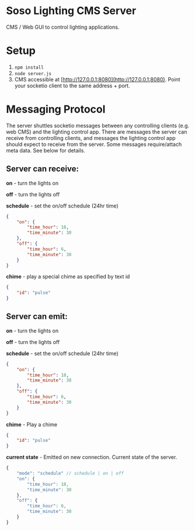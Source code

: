 # Soso Lighting CMS Server
CMS / Web GUI to control lighting applications.

# Setup
1. `npm install`
2. `node server.js`
3. CMS accessible at [http://127.0.0.1:8080](http://127.0.0.1:8080). Point your socketio client to the same address + port.

# Messaging Protocol
The server shuttles socketio messages between any controlling clients (e.g. web CMS) and the lighting control app. There are messages the server can receive from controlling clients, and messages the lighting control app should expect to receive from the server. Some messages require/attach meta data. See below for details.

## Server can receive:
**on** - turn the lights on

**off** - turn the lights off

**schedule** - set the on/off schedule (24hr time)
```json
{
    "on": {
        "time_hour": 18,
        "time_minute": 30
    },
    "off": {
        "time_hour": 6,
        "time_minute": 30
    }
}
```

**chime** - play a special chime as specified by text id
```json
{
    "id": "pulse"
}
```

## Server can emit:
**on** - turn the lights on

**off** - turn the lights off

**schedule** - set the on/off schedule (24hr time)
```json
{
    "on": {
        "time_hour": 18,
        "time_minute": 30
    },
    "off": {
        "time_hour": 6,
        "time_minute": 30
    }
}
```

**chime** - Play a chime
```json
{
    "id": "pulse"
}
```

**current state** - Emitted on new connection. Current state of the server.
```javascript
{
    "mode": "schedule" // schedule | on | off
    "on": {
        "time_hour": 18,
        "time_minute": 30
    },
    "off": {
        "time_hour": 6,
        "time_minute": 30
    }
}
```
